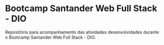 # Bootcamp Santander Web Full Stack - DIO
Repositório para acompanhamento das atividades desenvolvidades durante o Bootcamp Santander Web Full Stack - DIO.
